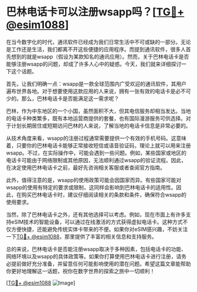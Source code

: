 # 巴林电话卡可以注册wsapp吗？[[TG💪+ @esim1088](https://t.me/s/esim1088)]

在当今数字化的时代，通讯软件已经成为我们日常生活中不可或缺的一部分。无论是工作还是生活，我们都离不开这些便捷的应用程序。而提到通讯软件，很多人首先想到的就是wsapp（假设为某款知名的通讯应用）。然而，关于巴林电话卡是否能够注册wsapp的问题，却成了许多人心中的疑惑。今天，我们就来详细探讨一下这个话题。

首先，让我们明确一点：wsapp是一款全球范围内广受欢迎的通讯软件，其用户遍布世界各地。对于想要使用这款应用的人来说，拥有一张有效的电话卡是必不可少的。那么，巴林电话卡是否能满足这一需求呢？

巴林，作为中东地区的一个小国，虽然面积不大，但其电信服务却相当发达。当地的电话卡种类繁多，既有本地运营商提供的套餐，也有国际漫游服务可供选择。对于计划长期居住或短期访问巴林的人来说，了解当地的电话卡信息是非常必要的。

从技术角度来看，wsapp的注册过程通常需要提供一个有效的手机号码。这意味着，只要你的巴林电话卡能够正常接收短信或语音验证码，理论上就可以用来注册wsapp。不过，在实际操作中，可能会遇到一些问题。例如，某些国家或地区的电话卡可能由于网络限制或其他原因，无法顺利通过wsapp的验证流程。因此，在决定使用巴林电话卡之前，最好先咨询相关客服或者查阅官方指南。

此外，值得注意的是，wsapp的使用政策可能会因国家而异。有些国家可能对wsapp的使用有特定的要求或限制，这同样会影响到巴林电话卡的适用性。因此，在购买巴林电话卡时，建议仔细阅读相关的条款和条件，确保符合wsapp的使用要求。

当然，除了巴林电话卡之外，还有其他选择可以考虑。例如，现在市面上有许多支持eSIM技术的智能设备，可以通过在线激活的方式获得虚拟电话卡。这种方式不仅方便快捷，还能避免传统实体卡带来的不便。如果你对eSIM感兴趣，不妨关注一下[TG💪+ @esim1088](https://t.me/s/esim1088)，那里提供了丰富的相关信息和支持服务。

总的来说，巴林电话卡是否能注册wsapp取决于多种因素，包括电话卡的功能、网络环境以及wsapp的具体政策等。如果你打算使用巴林电话卡进行注册，请务必提前做好充分准备，并留意任何可能影响使用的潜在问题。希望这篇文章能帮助你更好地理解这一话题，祝你在数字世界的探索之旅中一切顺利！

[[TG💪+ @esim1088](https://t.me/s/esim1088) ![Image](https://i.postimg.cc/4NQfJmqS/Snipaste-2025-05-13-00-14-12.png)]